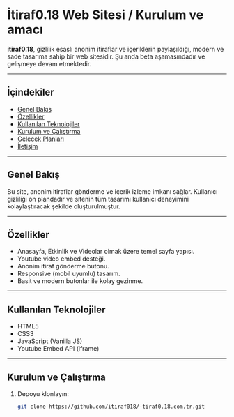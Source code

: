# İtiraf0.18 Web Sitesi / Kurulum ve amacı 

**itiraf0.18**, gizlilik esaslı anonim itiraflar ve içeriklerin paylaşıldığı, modern ve sade tasarıma sahip bir web sitesidir. Şu anda beta aşamasındadır ve gelişmeye devam etmektedir.

---

## İçindekiler

- [Genel Bakış](#genel-bakış)
- [Özellikler](#özellikler)
- [Kullanılan Teknolojiler](#kullanılan-teknolojiler)
- [Kurulum ve Çalıştırma](#kurulum-ve-çalıştırma)
- [Gelecek Planları](#gelecek-planları)
- [İletişim](#iletisim)

---

## Genel Bakış

Bu site, anonim itiraflar gönderme ve içerik izleme imkanı sağlar. Kullanıcı gizliliği ön plandadır ve sitenin tüm tasarımı kullanıcı deneyimini kolaylaştıracak şekilde oluşturulmuştur.

---

## Özellikler

- Anasayfa, Etkinlik ve Videolar olmak üzere temel sayfa yapısı.
- Youtube video embed desteği.
- Anonim itiraf gönderme butonu.
- Responsive (mobil uyumlu) tasarım.
- Basit ve modern butonlar ile kolay gezinme.

---

## Kullanılan Teknolojiler

- HTML5
- CSS3
- JavaScript (Vanilla JS)
- Youtube Embed API (iframe)

---

## Kurulum ve Çalıştırma

1. Depoyu klonlayın:

   ```bash
   git clone https://github.com/itiraf018/-tiraf0.18.com.tr.git
